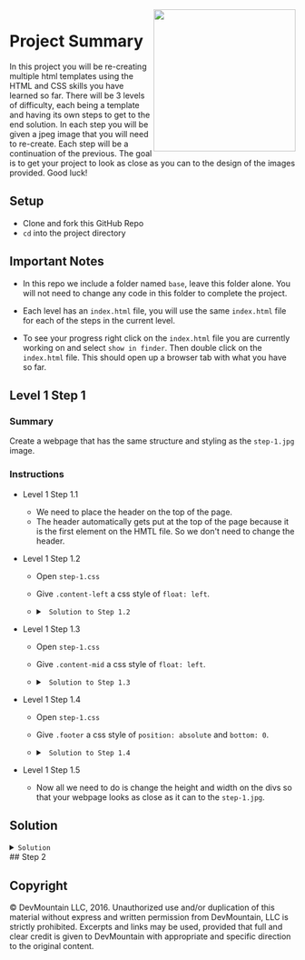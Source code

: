 <!-- # HTML-CSS-Practice-Problems

<img src="https://devmounta.in/img/logowhiteblue.png" width="250" align="right">


##Objective

Understand HTML & CSS

##Directions

* Fork this repo then clone your fork onto your local machine.
* Each level is broken up into three steps. Each step contains an image and a css file.
* The objective is to have a finished product that looks as close to the design as possible.
* Inside the index.html file you  will see the different practice problems. For example Step-1.1 would be step 1 question 1.
* Start with level 1 step 1 question 1 and work your way through the problems
* Your first step should be connecting your CSS files to the index.html
* In every level we have included the possible solution folder please only look at this as a last resort or if you are finished with all the steps and want to see how your solution compares -->

<img src="https://devmounta.in/img/logowhiteblue.png" width="250" align="right">

# Project Summary

In this project you will be re-creating multiple html templates using the HTML and CSS skills you have learned so far. There will be 3 levels of difficulty, each being a template and having its own steps to get to the end solution. In each step you will be given a jpeg image that you will need to re-create. Each step will be a continuation of the previous. The goal is to get your project to look as close as you can to the design of the images provided. Good luck!

## Setup

* Clone and fork this GitHub Repo
* `cd` into the project directory

## Important Notes

* In this repo we include a folder named `base`, leave this folder alone. You will not need to change any code in this folder to complete the project.

* Each level has an `index.html` file, you will use the same `index.html` file for each of the steps in the current level.

* To see your progress right click on the `index.html` file you are currently working on and select `show in finder`. Then double click on the `index.html` file. This should open up a browser tab with what you have so far.

## Level 1 Step 1

### Summary

Create a webpage that has the same structure and styling as the `step-1.jpg` image.

### Instructions

* Level 1 Step 1.1
  * We need to place the header on the top of the page.
  * The header automatically gets put at the top of the page because it is the first element on the HMTL file. So we don't need to change the header.

* Level 1 Step 1.2
  * Open `step-1.css`
  * Give `.content-left` a css style of `float: left`.
  * <details>

    <summary> <code> Solution to Step 1.2 </code> </summary>

    ```css
    .content-left{
      width: 33.3%;
      <!-- this height is a placeholder. You will need to make some adjustments to get this container to look like the design -->
      height: 100px;
      background: #565555;
      float: left;
    }
    ```

    </details>


* Level 1 Step 1.3
  * Open `step-1.css`
  * Give `.content-mid` a css style of `float: left`.
  * <details>

    <summary> <code> Solution to Step 1.3 </code> </summary>

    ```css
    .content-mid {
        width: 66.3%;
        <!-- this height is a placeholder. You will need to make some adjustment to get this container to look like the design -->
        height: 100px;
        background: #B0B0B0;
        float: left;
    }
    ```

    </details>


* Level 1 Step 1.4
  * Open `step-1.css`
  * Give `.footer` a css style of `position: absolute` and `bottom: 0`.
  * <details>

    <summary> <code> Solution to Step 1.4 </code> </summary>

    ```css
    .footer {
        width: 100%;
        height: 100px;
        background: #3A3A3A;
        position: absolute;
        bottom: 0;
    }
    ```

    </details>

* Level 1 Step 1.5
  * Now all we need to do is change the height and width on the divs so that your webpage looks as close as it can to the `step-1.jpg`.

## Solution

<details>

<summary> <code>Solution</code> </summary>

```css
.header {
    width: 100%;
    height: 100px;
    background: #D8D8D8;

}

.content-left {
    width: 33.3%;
    height: 76vh;
    padding-top: 35px;
    float: left;
    background: #565555;
}

.content-mid {
    width: 66.66%;
    height: 76vh;
    float: left;
    background: #B0B0B0;

}

.footer {
    width: 100%;
    height: 100px;
    background: #3A3A3A;
    position: absolute;
    bottom: 0;
}
```

</details>
## Step 2

## Copyright

© DevMountain LLC, 2016. Unauthorized use and/or duplication of this material without express and written permission from DevMountain, LLC is strictly prohibited. Excerpts and links may be used, provided that full and clear credit is given to DevMountain with appropriate and specific direction to the original content.
